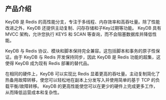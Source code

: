 ## 产品介绍

KeyDB 是 Redis 的高性能分支，专注于多线程、内存效率和高吞吐量。除了性能改进之外，KeyDB 还提供主动复制、闪存存储和子Key过期等功能。 KeyDB 具有 MVCC 架构，允许您执行 KEYS 和 SCAN 等查询，而不会阻塞数据库并降低性能。

KeyDB 与 Redis 协议、模块和脚本保持完全兼容。这包括脚本和事务的原子性保证。由于 KeyDB 与 Redis 开发保持同步，因此 KeyDB 是 Redis 功能的超集，这使得 KeyDB 成为现有 Redis 部署的替代品。

在相同的硬件上，KeyDB 可以实现比 Redis 显着更高的吞吐量。主动复制简化了热备用故障转移，使您可以轻松地在副本上分发写入并使用简单的基于 TCP 的负载平衡/故障转移。 KeyDB 的更高性能使您可以在更少的硬件上完成更多工作，从而降低运营成本和复杂性。
